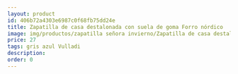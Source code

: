 ```yaml
---
layout: product
id: 406b72a4303e6987c0f68fb75dd24e
title: Zapatilla de casa destalonada con suela de goma Forro nórdico
image: img/productos/zapatilla señora invierno/Zapatilla de casa destalonada con suela de goma Forro nórdico=27=gris azul Vulladi.webp
price: 27
tags: gris azul Vulladi
description: 
order: 0
---
```

